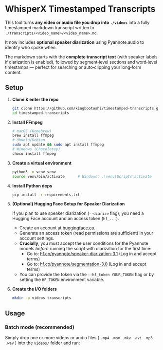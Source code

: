 # WhisperX Timestamped Transcripts

This tool turns **any video or audio file you drop into `./videos`** into a fully timestamped markdown transcript written to `./transcripts/<video_name>/<video_name>.md`.

It now includes **optional speaker diarization** using Pyannote.audio to identify who spoke when.

The markdown starts with the **complete transcript text** (with speaker labels if diarization is enabled), followed by segment‑level sections and word‑level timestamps — perfect for searching or auto‑clipping your long‑form content.

## Setup

1.  **Clone & enter the repo**

    ```bash
    git clone https://github.com/kingbootoshi/timestamped-transcripts.git
    cd timestamped-transcripts
    ```

2.  **Install FFmpeg**

    ```bash
    # macOS (Homebrew)
    brew install ffmpeg
    # Ubuntu/Debian
    sudo apt update && sudo apt install ffmpeg
    # Windows (Chocolatey)
    choco install ffmpeg
    ```

3.  **Create a virtual environment**

    ```bash
    python3 -m venv venv
    source venv/bin/activate      # Windows: .\venv\Scripts\activate
    ```

4.  **Install Python deps**

    ```bash
    pip install -r requirements.txt
    ```

5.  **(Optional) Hugging Face Setup for Speaker Diarization**

    If you plan to use speaker diarization (`--diarize` flag), you need a Hugging Face account and an access token (`hf_...`).
    *   Create an account at [huggingface.co](https://huggingface.co/).
    *   Generate an access token (read permissions are sufficient) in your account settings.
    *   **Crucially**, you must accept the user conditions for the Pyannote models *before* running the script with diarization for the first time:
        *   Go to: [hf.co/pyannote/speaker-diarization-3.1](https://hf.co/pyannote/speaker-diarization-3.1) (Log in and accept terms)
        *   Go to: [hf.co/pyannote/segmentation-3.0](https://hf.co/pyannote/segmentation-3.0) (Log in and accept terms)
    *   You can provide the token via the `--hf_token YOUR_TOKEN` flag or by setting the `HF_TOKEN` environment variable.

6.  **Create the I/O folders**

    ```bash
    mkdir -p videos transcripts
    ```

## Usage

### Batch mode (recommended)

Simply drop one or more videos or audio files ( `.mp4 .mov .mkv .avi .mp3 .wav` ) into the `videos/` folder and run: